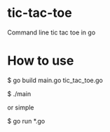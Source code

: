 # tic-tac-toe
Command line tic tac toe in go

# How to use

$ go build main.go tic_tac_toe.go

$ ./main

or simple 

$ go run *.go